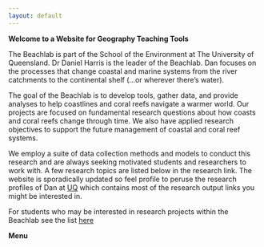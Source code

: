 ```yaml
---
layout: default
---
```


**Welcome to a Website for Geography Teaching Tools**

The Beachlab is part of the School of the Environment at The University of Queensland. Dr Daniel Harris is the leader of the Beachlab. Dan focuses on the processes that change coastal and marine systems from the river catchments to the continental shelf (…or wherever there’s water).

The goal of the Beachlab is to develop tools, gather data, and provide analyses to help coastlines and coral reefs navigate a warmer world. Our projects are focused on fundamental research questions about how coasts and coral reefs change through time. We also have applied research objectives to support the future management of coastal and coral reef systems.

We employ a suite of data collection methods and models to conduct this research and are always seeking motivated students and researchers to work with. A few research topics are listed below in the research link. The website is sporadically updated so feel profile to peruse the research profiles of Dan at [UQ](https://researchers.uq.edu.au/researcher/16758) which contains most of the research output links you might be interested in.

For students who may be interested in research projects within the Beachlab see the list [here](./student_projects.html)

**Menu**

<!-- [People](./people.html)

[Research](./projects.html)

[Media and Publications](./publications.html)

[Datasets](./data.html)

[Teaching](./teaching.html)

[Available Honours and Masters Projects](./student_projects)

[Other interests](./other.html) -->
